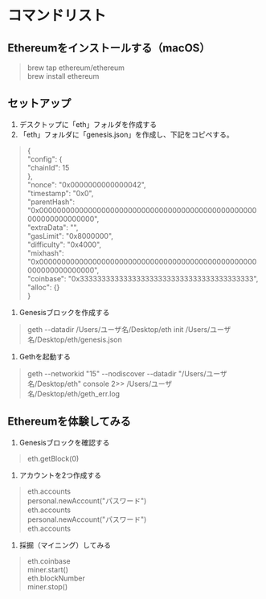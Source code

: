 
# コマンドリスト

## Ethereumをインストールする（macOS）
> brew tap ethereum/ethereum  
> brew install ethereum

## セットアップ
1. デスクトップに「eth」フォルダを作成する
1. 「eth」フォルダに「genesis.json」を作成し、下記をコピペする。
> {  
>   "config": {  
>     "chainId": 15  
>   },  
>   "nonce": "0x0000000000000042",  
>   "timestamp": "0x0",  
>   "parentHash": "0x0000000000000000000000000000000000000000000000000000000000000000",  
>   "extraData": "",  
>   "gasLimit": "0x8000000",  
>   "difficulty": "0x4000",  
>   "mixhash": "0x0000000000000000000000000000000000000000000000000000000000000000",  
>   "coinbase": "0x3333333333333333333333333333333333333333",  
>   "alloc": {}  
> }

1. Genesisブロックを作成する
> geth --datadir /Users/ユーザ名/Desktop/eth init /Users/ユーザ名/Desktop/eth/genesis.json

1. Gethを起動する
> geth --networkid "15" --nodiscover --datadir "/Users/ユーザ名/Desktop/eth" console 2>> /Users/ユーザ名/Desktop/eth/geth_err.log

## Ethereumを体験してみる

1. Genesisブロックを確認する
> eth.getBlock(0)

1. アカウントを2つ作成する
> eth.accounts  
> personal.newAccount("パスワード")  
> eth.accounts  
> personal.newAccount("パスワード")  
> eth.accounts  

1. 採掘（マイニング）してみる
> eth.coinbase  
> miner.start()  
> eth.blockNumber  
> miner.stop()